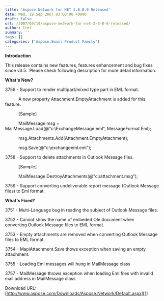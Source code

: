 ```yaml
---
title: 'Aspose.Network for NET 3.6.0.0 Released'
date: Wed, 19 Sep 2007 03:00:00 +0000
draft: false
url: /2007/09/19/aspose-network-for-net-3-6-0-0-released/
author: Iret
summary: ''
tags: []
categories: ['Aspose.Email Product Family']
---
```


**Introduction**

This release contains new features, features enhancement and bug fixes since v3.5.  Please check following description for more detail information.

**What's New?**

3756 - Support to render multipart/mixed type part in EML format.

           A new property Attachment.EmptyAttachment is added for this feature.

           \[Sample\]

           MailMessage msg = MailMessage.Load(@"c:\\ExchangeMessage.eml", MessageFormat.Eml);

           msg.Attachments.Add(Attachment.EmptyAttachment);

           msg.Save(@"c:\\exchangeeml.eml");

3758 - Support to delete attachments in Outlook Message files.

           \[Sample\]

           MailMessage.DestroyAttachments(@"c:\\attachment.msg");

3759 - Support converting undeliverable report message (Outlook Message files) to Eml format.

**What's Fixed?**

3751 - Multi-Language bug in reading the subject of Outlook Message files.

3752 - Cannot show the name of embeded Ole document when converting Outlook Message files to EML format.

3753 - Empty attachments are removed when converting Outlook Message files to EML format.

3754 - MapiAttachment.Save thows exception when saving an empty attachment.

3755 - Loading Eml messages will hung in MailMessage class

3757 - MailMessage throws exception when loading Eml files with invalid mail address in MailMessage class

Download URL: [http://www.aspose.com/Downloads/Aspose.Network/Default.aspx][1]




[1]: http://www.aspose.com/Downloads/Aspose.Network/Default.aspx




